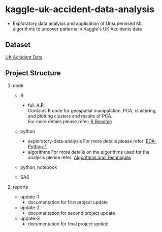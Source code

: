 # kaggle-uk-accident-data-analysis


* Exploratory data analysis and application of Unsupervised ML algorithms to uncover patterns in Kaggle's UK Accidents data
  	      
## Dataset
	
 [UK Accident Data](https://www.kaggle.com/daveianhickey/2000-16-traffic-flow-england-scotland-wales)

## Project Structure
   	   
1. code  
    * R  
      - full_A.R  
      	  Contains R code for geospatial manipulation, PCA, clustering, and plotting clusters and results of PCA.  
	  For more details please refer: [R Readme](https://github.com/srjit/kaggle-uk-accident-data-analysis/blob/master/code/R/readme.md)  

   * python  
      - exploratory-data-analysis
          For more details please refer: [EDA-Python-1](code/python/exploratory-data-analysis/README.md)
      - algorithms
          For more details on the algorithms used for the analysis please refer: [Algorithms and Techniques](code/python/algorithms/README.md)

    * python_notebook
    * SAS  

2. reports
    
    * update-1  
      - documentation for first project update   
    * update-2  
      - documentation for second project update  
    * update-3  
      - documentation for final project update  

